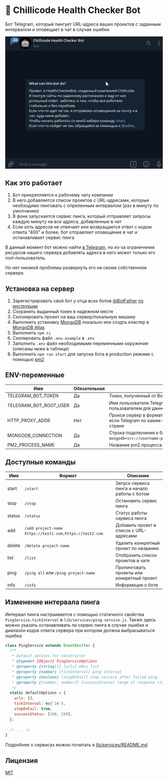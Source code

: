 # 🤖 Chillicode Health Checker Bot

Бот Telegram, который пингует URL-адреса ваших проектов с заданным интервалом и оповещает в чат в случае ошибки.

![Работа с ботом](https://raw.githubusercontent.com/chillicode-dev/health-checker-bot/dev/assets/work-with-bot.gif)

## Как это работает

1. Бот прикрепляется к рабочему чату компании
2. В него добавляется список проектов с URL-адресами, которые необходимо пинговать с опреленным интервалом (раз в минуту по умолчанию)
3. В фоне запускается сервис пинга, который отправляет запросы каждую минуту на все адреса, добавленные в чат
4. Если хоть адресов не отвечает или возвращается ответ с кодом ответа "400" и более, бот отправляет оповещение в чат и
   останавливает сервис пинга

В данный момент бот можно найти [в Telegram](https://t.me/ChillicodeHealthCheckerBot), но из-за ограничения ресурсов
нашего сервера добавлять адреса в него может только его root-пользователь.

Но нет никакой проблемы развернуть его на своем собственном сервере.

## Установка на сервер

1. Зарегистрировать свой бот у отца всех ботов [@BotFather](https://t.me/botfather) [по инструкции](https://core.telegram.org/bots#6-botfather)
2. Сохранить выданный токен в надежном месте
3. Склонировать проект на ваш сервер/локальную машину
4. Выполнить установку [MongoDB](https://www.mongodb.com/) локально или создть кластер в [MongoDB Atlas](https://www.mongodb.com/cloud/atlas)
5. Выполнить `npm ci`
6. Скопировать файл `.env.example` в `.env`
7. Заполнить `.env` файл необходимыми переменными окружения (описаны ниже в таблице)
8. Выполнить `npm run start` для запуска бота в production режиме с помощью [pm2](https://pm2.keymetrics.io/)

## ENV-переменные

| Имя                    | Обязательная | Описание                                                                                                                       |
| ---------------------- | ------------ | ------------------------------------------------------------------------------------------------------------------------------ |
| TELEGRAM_BOT_TOKEN     | Да           | Токен, полученный от BotFather                                                                                                 |
| TELEGRAM_BOT_ROOT_USER | Да           | Имя пользователя Telegram, который является root-пользователем для данного бота                                                |
| HTTP_PROXY_ADDR        | Нет          | Прокси сервер в формате `http://username:password@host:port`, если Telegram по каким-либо причинам заблокирован в вашей стране |
| MONGODB_CONNECTION     | Да           | Строка подключения к базе данных MongoDB в формате `mongodb+srv://username:password@clustername.mongodb.net/dbname`            |
| PM2_PROCESS_NAME       | Да           | Название pm2 процесса (по умолчанию health-checker-bot)                                                                        |

## Доступные команды

| Имя    | Формат                                                  | Описание                                     |
| ------ | ------------------------------------------------------- | -------------------------------------------- |
| start  | `/start`                                                | Запуск сервиса пинга и начало работы с ботом |
| stop   | `/stop`                                                 | Остановить сервис пинга                      |
| status | `/status`                                               | Статус работы сервиса пинга                  |
| add    | `/add project-name https://test1.com,https://test2.com` | Добавить проект в список с URL-адресами      |
| delete | `/delete project-name`                                  | Удалить конкретный проект по названию        |
| list   | `/list`                                                 | Отобразить список проектов в чате            |
| ping   | `/ping all` или `/ping project-name`                    | Пропинговать проекты или конкретный проект   |
| info   | `/info`                                                 | Информация о боте                            |

## Изменение интервала пинга

Интервал пинга настраивается с помощью статичного свойства `PingService.tickInterval` в `lib/services/ping-service.js`.
Также здесь можно указать останавливать ли сервис пинга в случае ошибки и диапазон кодов ответа сервера при котором должна выбрасываться ошибка:

```javascript
class PingService extends EventEmitter {
  /**
   * Default options for constructor
   * @typedef {Object} PingServiceOptions
   * @property {string[]} [urls] URLs list
   * @property {number} [tickInterval] ping interval
   * @property {boolean} [stopOnFail] stop service after failed ping
   * @property {[number, number]} [successStatus] range of response statuses at which ping is considered as successful
   */
  static defaultOptions = {
    urls: [],
    tickInterval: ms('1m'),
    stopOnFail: true,
    successStatus: [200, 299],
  };

  /* ... */
}
```

Подробнее о сервисах можно почитать в [lib/services/README.md](https://github.com/chillicode-dev/health-checker-bot/blob/master/lib/services/README.md)

## Лицензия

[MIT](https://raw.githubusercontent.com/chillicode-dev/health-checker-bot/master/LICENSE)
